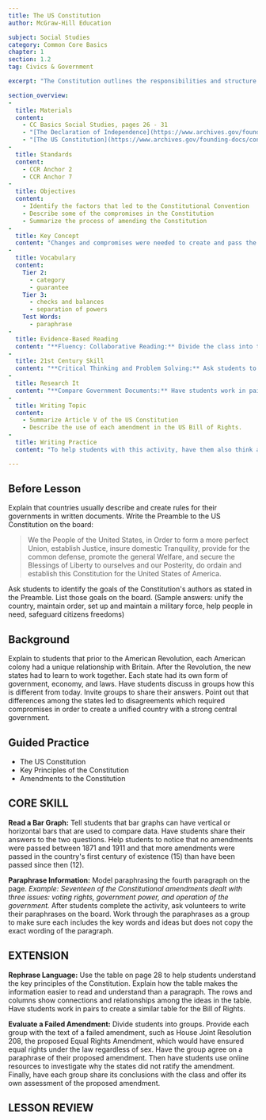```yaml
---
title: The US Constitution
author: McGraw-Hill Education

subject: Social Studies
category: Common Core Basics
chapter: 1
section: 1.2
tag: Civics & Government

excerpt: "The Constitution outlines the responsibilities and structure of the government. It also describes the rights of citizens. The Constitution can be changed, but changes have been made only a few times in more than two hundred years."

section_overview:
-
  title: Materials
  content:
    - CC Basics Social Studies, pages 26 - 31
    - "[The Declaration of Independence](https://www.archives.gov/founding-docs/declaration-transcript)"
    - "[The US Constitution](https://www.archives.gov/founding-docs/constitution-transcript)"
-
  title: Standards
  content:
    - CCR Anchor 2
    - CCR Anchor 7
-
  title: Objectives
  content:
    - Identify the factors that led to the Constitutional Convention
    - Describe some of the compromises in the Constitution
    - Summarize the process of amending the Constitution
-
  title: Key Concept
  content: "Changes and compromises were needed to create and pass the US Constitution."
-
  title: Vocabulary
  content:
    Tier 2:
      - category
      - guarantee
    Tier 3:
      - checks and balances
      - separation of powers
    Test Words:
      - paraphrase
-
  title: Evidence-Based Reading
  content: "**Fluency: Collaborative Reading:** Divide the class into ten small groups. Assign each group an amendment from the Bill of Rights. Ask each group to silently read their assigned amendment and discuss its meaning. Then have the group practice reading it aloud together until they can read it smoothly. Have a leader from each group read their amendment aloud to the class and explain its meaning."
-
  title: 21st Century Skill
  content: "**Critical Thinking and Problem Solving:** Ask students to identify the problem that supporters of the Constitution faced in trying to get it passed. (Sample answer: pressure from the people to add measures protecting the people's rights and freedoms) Ask students whether they believe the framers of the Constitution came up with an effective solution. If there is dissent, divide the class into two groups - one that approves of the framers' solution and one that does not. Ask each group to discuss and list members' arguments. Then moderate a debate between the two groups."
-
  title: Research It
  content: "**Compare Government Documents:** Have students work in pairs to identify similarities and differences in format and language between historical documents, such as the Declaration of Independence, the Constitution, and the Bill of Rights, as compared to a recent bill or resolution. Students can find bills using the Library of Congress's THOMAS website, <https://thomas.loc.gov>. Tell students to provide examples of the differences they identify. Have pairs share their findings with the class."
-
  title: Writing Topic
  content:
    - Summarize Article V of the US Constitution
    - Describe the use of each amendment in the US Bill of Rights.
-
  title: Writing Practice
  content: "To help students with this activity, have them also think about a time when they were part of a group in which one person had all the responsibility. Students should discuss how this may or may not have been a good situation for them or for the group. Have students use this comparison to help them when completing the writing activity."

---
```

## Before Lesson

Explain that countries usually describe and create rules for their governments in written documents. Write the Preamble to the US Constitution on the board:

> We the People of the United States, in Order to form a more perfect Union, establish Justice, insure domestic Tranquility, provide for the common defense, promote the general Welfare, and secure the Blessings of Liberty to ourselves and our Posterity, do ordain and establish this Constitution for the United States of America.

Ask students to identify the goals of the Constitution's authors as stated in the Preamble. List those goals on the board. (Sample answers: unify the country, maintain order, set up and maintain a military force, help people in need, safeguard citizens freedoms)

## Background

Explain to students that prior to the American Revolution, each American colony had a unique relationship with Britain. After the Revolution, the new states had to learn to work together. Each state had its own form of government, economy, and laws. Have students discuss in groups how this is different from today. Invite groups to share their answers. Point out that differences among the states led to disagreements which required compromises in order to create a unified country with a strong central government.

## Guided Practice

- The US Constitution
- Key Principles of the Constitution
- Amendments to the Constitution

## CORE SKILL

**Read a Bar Graph:** Tell students that bar graphs can have vertical or horizontal bars that are used to compare data. Have students share their answers to the two questions. Help students to notice that no amendments were passed between 1871 and 1911 and that more amendments were passed in the country's first century of existence (15) than have been passed since then (12).

**Paraphrase Information:** Model paraphrasing the fourth paragraph on the page. *Example: Seventeen of the Constitutional amendments dealt with three issues: voting rights, government power, and operation of the government.* After students complete the activity, ask volunteers to write their paraphrases on the board. Work through the paraphrases as a group to make sure each includes the key words and ideas but does not copy the exact wording of the paragraph.

## EXTENSION

**Rephrase Language:** Use the table on page 28 to help students understand the key principles of the Constitution. Explain how the table makes the information easier to read and understand than a paragraph. The rows and columns show connections and relationships among the ideas in the table. Have students work in pairs to create a similar table for the Bill of Rights.

**Evaluate a Failed Amendment:** Divide students into groups. Provide each group with the text of a failed amendment, such as House Joint Resolution 208, the proposed Equal Rights Amendment, which would have ensured equal rights under the law regardless of sex. Have the group agree on a paraphrase of their proposed amendment. Then have students use online resources to investigate why the states did not ratify the amendment. Finally, have each group share its conclusions with the class and offer its own assessment of the proposed amendment.

## LESSON REVIEW
